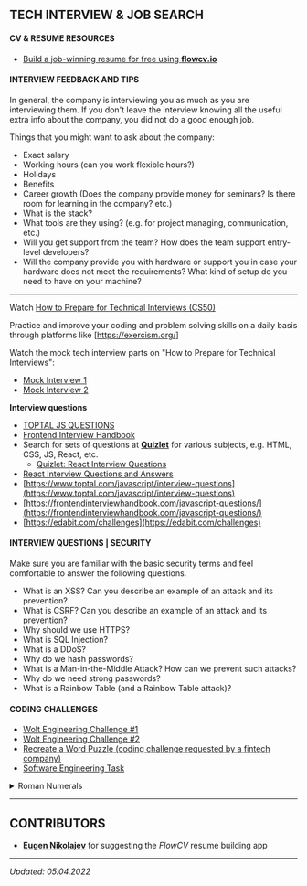 ## TECH INTERVIEW & JOB SEARCH

#### CV & RESUME RESOURCES

- [Build a job-winning resume for free using **flowcv.io**](https://flowcv.io/)

#### INTERVIEW FEEDBACK AND TIPS 

In general, the company is interviewing you as much as you are interviewing them. If you don't leave the interview knowing all the useful extra info about the company, you did not do a good enough job.

Things that you might want to ask about the company:

- Exact salary
- Working hours (can you work flexible hours?)
- Holidays
- Benefits
- Career growth (Does the company provide money for seminars? Is there room for learning in the company? etc.) 
- What is the stack? 
- What tools are they using? (e.g. for project managing, communication, etc.)
- Will you get support from the team? How does the team support entry-level developers?
- Will the company provide you with hardware or support you in case your hardware does not meet the requirements? What kind of setup do you need to have on your machine?

---

Watch [How to Prepare for Technical Interviews (CS50)](https://www.youtube.com/watch?v=QDC1Ik-SeOI)

Practice and improve your coding and problem solving skills on a daily basis through platforms like [https://exercism.org/]

Watch the mock tech interview parts on "How to Prepare for Technical Interviews":

- [Mock Interview 1](https://youtu.be/TzdajQHS7xA?t=4156)  
- [Mock Interview 2](https://youtu.be/TzdajQHS7xA?t=5682) 

**Interview questions**

- [TOPTAL JS QUESTIONS](https://www.toptal.com/javascript/interview-questions)
- [Frontend Interview Handbook](https://frontendinterviewhandbook.com/javascript-questions/)
- Search for sets of questions at [**Quizlet**](https://quizlet.com) for various subjects, e.g. HTML, CSS, JS, React, etc.
  - [Quizlet: React Interview Questions](https://quizlet.com/subject/react-interview/)
- [React Interview Questions and Answers](https://dev.to/javascriptacademy/react-interview-questions-answered-and-explained-1-1b95)
- [https://www.toptal.com/javascript/interview-questions](https://www.toptal.com/javascript/interview-questions)
- [https://frontendinterviewhandbook.com/javascript-questions/](https://frontendinterviewhandbook.com/javascript-questions/)
- [https://edabit.com/challenges](https://edabit.com/challenges)

#### INTERVIEW QUESTIONS | SECURITY

Make sure you are familiar with the basic security terms and feel comfortable to answer the following questions.

- What is an XSS? Can you describe an example of an attack and its prevention?
- What is CSRF? Can you describe an example of an attack and its prevention?
- Why should we use HTTPS?
- What is SQL Injection?
- What is a DDoS?
- Why do we hash passwords?
- What is a Man-in-the-Middle Attack? How can we prevent such attacks?
- Why do we need strong passwords?
- What is a Rainbow Table (and a Rainbow Table attack)?

#### CODING CHALLENGES

- [Wolt Engineering Challenge #1](https://github.com/woltapp/summer2020)
- [Wolt Engineering Challenge #2](https://github.com/woltapp/engineering-summer-intern-2022)
- [Recreate a Word Puzzle (coding challenge requested by a fintech company)](https://lovattspuzzles.com/online-puzzles-competitions/play-daily-word-search-puzzle-online/)
- [Software Engineering Task](https://ciklum-digital.github.io/internship/#/pages/finaltask)

<details>
    <summary>Roman Numerals</summary>
    <br>
    <h5>Real-life take-home technical assignment/problem</h5>
    <p>In whatever language you prefer, write a class that implements the following interface (example given in Java):</p>
    <pre><code>
        public interface RomanNumeralGenerator {
            public String generate(int number); 
        }
    </code></pre>
    <p>For example, see the following sample inputs and outputs:</p>
    <pre>
        1 = “I” 
        5 = “V” 
        10 = “X” 
        20 = “XX” 
        3999 = “MMMCMXCIX”
    </pre>
</details>    

---

## CONTRIBUTORS

- [**Eugen Nikolajev**](https://github.com/zenicek) for suggesting the *FlowCV* resume building app

---
_Updated: 05.04.2022_
